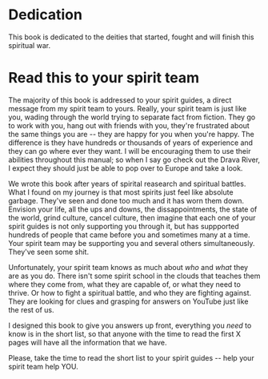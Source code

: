 # Dedication 
This book is dedicated to the deities that started, fought and will finish this spiritual war.  


# Read this to your spirit team 
The majority of this book is addressed to your spirit guides, a direct message from my spirit team to yours. Really, your spirit team is just like you, wading through the world trying to separate fact from fiction. They go to work with you, hang out with friends with you, they're frustrated about the same things you are -- they are happy for you when you're happy. The difference is they have hundreds or thousands of years of experience and they can go where ever they want.  I will be encouraging them to use their abilities throughout this manual; so when I say go check out the Drava River, I expect they should just be able to pop over to Europe and take a look. 

We wrote this book after years of spirital reasearch and spiritual battles.  What I found on my journey is that most spirits just feel like absolute garbage.  They've seen and done too much and it has worn them down. Envision your life, all the ups and downs, the dissappointments, the state of the world, grind culture, cancel culture, then imagine that each one of your spirit guides is not only supporting you through it, but has suppported hundreds of people that came before you and sometimes many at a time.  Your spirit team may be supporting you and several others simultaneously. They've seen some shit. 

Unfortunately, your spirit team knows as much about _who_ and _what_ they are as you do.  There isn't some spirit school in the clouds that teaches them where they come from, what they are capable of, or what they need to thrive. Or how to fight a spiritual battle, and who they are fighting against.  They are looking for clues and grasping for answers on YouTube just like the rest of us. 

I designed this book to give you answers up front, everything you _need_ to know is in the short list, so that anyone with the time to read the first X pages will have all the information that we have.  

Please, take the time to read the short list to your spirit guides -- help your spirit team help YOU. 